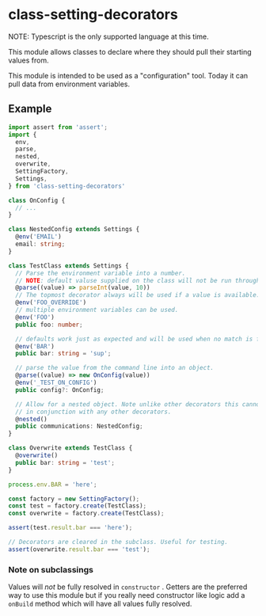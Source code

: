 # class-setting-decorators

NOTE: Typescript is the only supported language at this time.

This module allows classes to declare where they should pull their
starting values from.

This module is intended to be used as a "configuration" tool. Today it can pull data from environment variables.

## Example

```ts
import assert from 'assert';
import {
  env,
  parse,
  nested,
  overwrite,
  SettingFactory,
  Settings,
} from 'class-setting-decorators'

class OnConfig {
  // ...
}

class NestedConfig extends Settings {
  @env('EMAIL')
  email: string;
}

class TestClass extends Settings {
  // Parse the environment variable into a number.
  // NOTE: default valuse supplied on the class will not be run through parse.
  @parse((value) => parseInt(value, 10))
  // The topmost decorator always will be used if a value is available.
  @env('FOO_OVERRIDE')
  // multiple environment variables can be used.
  @env('FOO')
  public foo: number;

  // defaults work just as expected and will be used when no match is found.
  @env('BAR')
  public bar: string = 'sup';

  // parse the value from the command line into an object.
  @parse((value) => new OnConfig(value))
  @env('_TEST_ON_CONFIG')
  public config?: OnConfig;

  // Allow for a nested object. Note unlike other decorators this cannot be used
  // in conjunction with any other decorators.
  @nested()
  public communications: NestedConfig;
}

class Overwrite extends TestClass {
  @overwrite()
  public bar: string = 'test';
}

process.env.BAR = 'here';

const factory = new SettingFactory();
const test = factory.create(TestClass);
const overwrite = factory.create(TestClass);

assert(test.result.bar === 'here');

// Decorators are cleared in the subclass. Useful for testing.
assert(overwrite.result.bar === 'test');
```

### Note on subclassings

Values will _not_ be fully resolved in `constructor` . Getters are the preferred way to use this module but if you really need constructor like logic add a `onBuild` method which will have all values fully resolved.